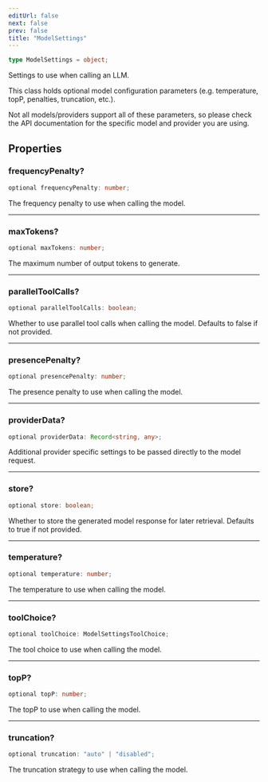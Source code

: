```yaml
---
editUrl: false
next: false
prev: false
title: "ModelSettings"
---
```


```ts
type ModelSettings = object;
```

Settings to use when calling an LLM.

This class holds optional model configuration parameters (e.g. temperature,
topP, penalties, truncation, etc.).

Not all models/providers support all of these parameters, so please check the API documentation
for the specific model and provider you are using.

## Properties

### frequencyPenalty?

```ts
optional frequencyPenalty: number;
```

The frequency penalty to use when calling the model.

***

### maxTokens?

```ts
optional maxTokens: number;
```

The maximum number of output tokens to generate.

***

### parallelToolCalls?

```ts
optional parallelToolCalls: boolean;
```

Whether to use parallel tool calls when calling the model.
Defaults to false if not provided.

***

### presencePenalty?

```ts
optional presencePenalty: number;
```

The presence penalty to use when calling the model.

***

### providerData?

```ts
optional providerData: Record<string, any>;
```

Additional provider specific settings to be passed directly to the model
request.

***

### store?

```ts
optional store: boolean;
```

Whether to store the generated model response for later retrieval.
Defaults to true if not provided.

***

### temperature?

```ts
optional temperature: number;
```

The temperature to use when calling the model.

***

### toolChoice?

```ts
optional toolChoice: ModelSettingsToolChoice;
```

The tool choice to use when calling the model.

***

### topP?

```ts
optional topP: number;
```

The topP to use when calling the model.

***

### truncation?

```ts
optional truncation: "auto" | "disabled";
```

The truncation strategy to use when calling the model.
